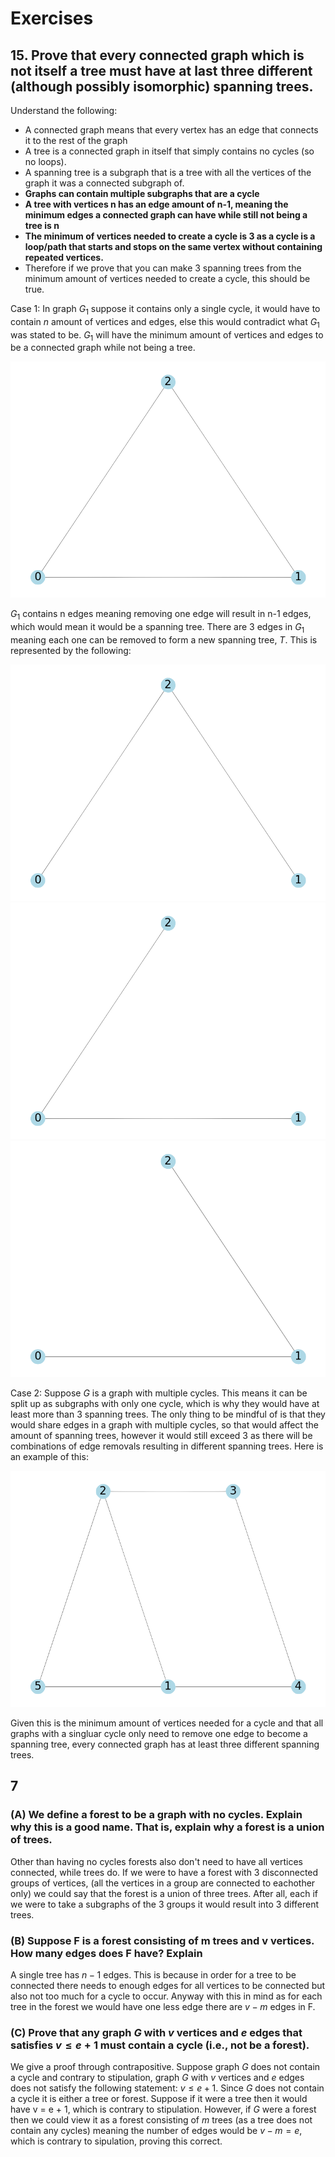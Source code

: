 # Exercises

## 15. Prove that every connected graph which is not itself a tree must have at last three different (although possibly isomorphic) spanning trees.

Understand the following:
- A connected graph means that every vertex has an edge that connects it to the rest of the graph
- A tree is a connected graph in itself that simply contains no cycles (so no loops).
- A spanning tree is a subgraph that is a tree with all the vertices of the graph it was a connected subgraph of.
- **Graphs can contain multiple subgraphs that are a cycle**
- **A tree with vertices n has an edge amount of n-1, meaning the minimum edges a connected graph can have while still not being a tree is n**
- **The minimum of vertices needed to create a cycle is 3 as a cycle is a loop/path that starts and stops on the same vertex without containing repeated vertices.**
- Therefore if we prove that you can make 3 spanning trees from the minimum amount of vertices needed to create a cycle, this should be true.

Case 1:
In graph $G_1$ suppose it contains only a single cycle, it would have to contain $n$ amount of vertices and edges, else this would contradict what $G_1$ was stated to be. $G_1$ will have the minimum amount of vertices and edges to be a connected graph while not being a tree.

![completegraph](../resources/onecycle.png)

$G_1$ contains n edges meaning removing one edge will result in n-1 edges, which would mean it would be a spanning tree. There are 3 edges in $G_1$ meaning each one can be removed to form a new spanning tree, $T$. This is represented by the following:

![01](../resources/01removed.png)
![12](../resources/21removed.png)
![02](../resources/02removed.png)

Case 2:
Suppose $G$ is a graph with multiple cycles. This means it can be split up as subgraphs with only one cycle, which is why they would have at least more than 3 spanning trees. The only thing to be mindful of is that they would share edges in a graph with multiple cycles, so that would affect the amount of spanning trees, however it would still exceed 3 as there will be combinations of edge removals resulting in different spanning trees. Here is an example of this:

![multcycles](../resources/multcycles.png)

Given this is the minimum amount of vertices needed for a cycle and that all graphs with a singluar cycle only need to remove one edge to become a spanning tree, every connected graph has at least three different spanning trees. 
## 7 
### (A) We define a forest to be a graph with no cycles. Explain why this is a good name. That is, explain why a forest is a union of trees.
Other than having no cycles forests also don't need to have all vertices connected, while trees do.  If we were to have a forest with 3 disconnected groups of vertices, (all the vertices in a group are connected to eachother only) we could say that the forest is a union of three trees. After all, each if we were to take a subgraphs of the 3 groups it would result into 3 different trees.

### (B) Suppose F is a forest consisting of m trees and v vertices. How many edges does F have? Explain
A single tree has $n - 1$ edges. This is because in order for a tree to be connected there needs to enough edges for all vertices to be connected but also not too much for a cycle to occur. Anyway with this in mind as for each tree in the forest we would have one less edge there are $v-m$ edges in F.

### (C) Prove that any graph $G$ with $v$ vertices and $e$ edges that satisfies $v \leq e + 1$ must contain a cycle (i.e., not be a forest).

We give a proof through contrapositive. Suppose graph $G$ does not contain a cycle and contrary to stipulation, graph $G$ with $v$ vertices and $e$ edges does not satisfy the following statement: $v \leq e + 1$. Since $G$ does not contain a cycle it is either a tree or forest. Suppose if it were a tree then it would have v = e + 1, which is contrary to stipulation. However, if $G$ were a forest then we could view it as a forest consisting of $m$ trees (as a tree does not contain any cycles) meaning the number of edges would be $v - m  = e$, which is contrary to sipulation, proving this correct.  